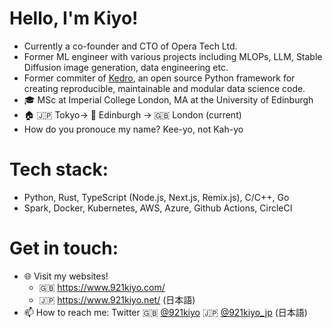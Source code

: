 # Hello, I'm Kiyo! 
- Currently a co-founder and CTO of Opera Tech Ltd.
- Former ML engineer with various projects including MLOPs, LLM, Stable Diffusion image generation, data engineering etc. 
- Former commiter of [Kedro](https://github.com/kedro-org/kedro), an open source Python framework for creating reproducible, maintainable and modular data science code.
- 🎓 MSc at Imperial College London, MA at the University of Edinburgh
- 🏠 🇯🇵 Tokyo-> 🏴󠁧󠁢󠁳󠁣󠁴󠁿 Edinburgh -> 🇬🇧 London (current)
- How do you pronouce my name? Kee-yo, not Kah-yo

# Tech stack:
- Python, Rust, TypeScript (Node.js, Next.js, Remix.js), C/C++, Go
- Spark, Docker, Kubernetes, AWS, Azure, Github Actions, CircleCI

# Get in touch:
- 🌐 Visit my websites!
  - 🇬🇧 https://www.921kiyo.com/ 
  - 🇯🇵 https://www.921kiyo.net/ (日本語)
- 📫 How to reach me: Twitter 🇬🇧 [@921kiyo](https://twitter.com/921kiyo) 🇯🇵 [@921kiyo_jp](https://twitter.com/921kiyo_jp) (日本語)
